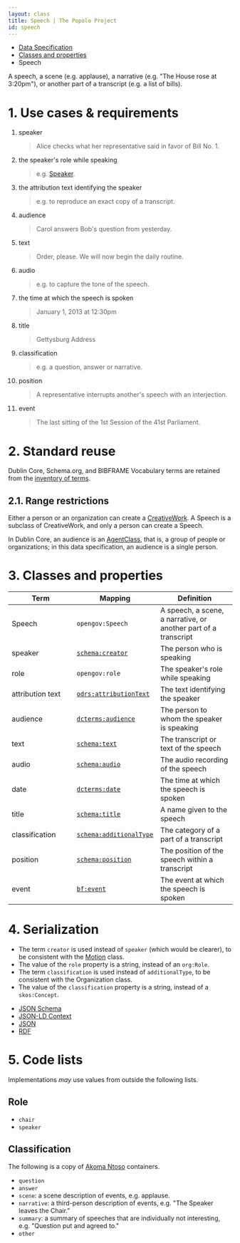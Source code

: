 ```yaml
---
layout: class
title: Speech | The Popolo Project
id: speech
---
```


<ul class="breadcrumb">
  <li><a href="/specs/">Data Specification</a></li>
  <li><a href="/specs/#classes-and-properties">Classes and properties</a></li>
  <li class="active">Speech</li>
</ul>

A speech, a scene (e.g. applause), a narrative (e.g. "The House rose at 3:20pm"), or another part of a transcript (e.g. a list of bills).

<h1 id="use-cases-and-requirements">1. Use cases &amp; requirements</h1>

1. speaker

    >Alice checks what her representative said in favor of Bill No. 1.

1. the speaker's role while speaking

    >e.g. [Speaker](http://www.parl.gc.ca/about/house/speaker/role-e.html).

1. the attribution text identifying the speaker

    >e.g. to reproduce an exact copy of a transcript.

1. audience

    >Carol answers Bob's question from yesterday.

1. text

    >Order, please. We will now begin the daily routine.

1. audio

    >e.g. to capture the tone of the speech.

1. the time at which the speech is spoken

    >January 1, 2013 at 12:30pm

1. title

    >Gettysburg Address

1. classification

    >e.g. a question, answer or narrative.

1. position

    >A representative interrupts another's speech with an interjection.

1. event

    >The last sitting of the 1st Session of the 41st Parliament.

<h1 id="standard-reuse">2. Standard reuse</h1>

Dublin Core, Schema.org, and BIBFRAME Vocabulary terms are retained from the [inventory of terms](/appendices/terms.html#Speech).

## 2.1. Range restrictions

Either a person or an organization can create a [CreativeWork](http://schema.org/CreativeWork). A Speech is a subclass of CreativeWork, and only a person can create a Speech.

In Dublin Core, an audience is an [AgentClass](http://dublincore.org/documents/dcmi-terms/#terms-AgentClass), that is, a group of people or organizations; in this data specification, an audience is a single person.

<h1 id="classes-and-properties">3. Classes and properties</h1>

<table>
  <thead>
    <tr>
      <th width="130">Term</th>
      <th>Mapping</th>
      <th>Definition</th>
    </tr>
  </thead>
  <tbody>
    <tr id="opengov:Speech">
      <td>Speech</td>
      <td><code title="http://www.w3.org/ns/opengov#Speech">opengov:Speech</code></td>
      <td>A speech, a scene, a narrative, or another part of a transcript</td>
    </tr>
    <tr id="schema:creator">
      <td>speaker</td>
      <td><code><a href="http://schema.org/creator" title="http://schema.org/creator">schema:creator</a></code></td>
      <td>The person who is speaking</td>
    </tr>
    <tr id="opengov:role">
      <td>role</td>
      <td><code title="http://www.w3.org/ns/opengov#role">opengov:role</code></td>
      <td>The speaker's role while speaking</td>
    </tr>
    <tr id="odrs:attributionText">
      <td>attribution text</td>
      <td><code><a href="http://schema.theodi.org/odrs/#prop_attributionText" title="http://schema.theodi.org/odrs#attributionText">odrs:attributionText</a></code></td>
      <td>The text identifying the speaker</td>
    </tr>
    <tr id="dcterms:audience">
      <td>audience</td>
      <td><code><a href="http://dublincore.org/documents/dcmi-terms/#terms-audience" title="http://purl.org/dc/terms/audience">dcterms:audience</a></code></td>
      <td>The person to whom the speaker is speaking</td>
    </tr>
    <tr id="schema:text">
      <td>text</td>
      <td><code><a href="http://schema.org/text" title="http://schema.org/text">schema:text</a></code></td>
      <td>The transcript or text of the speech</td>
    </tr>
    <tr id="schema:audio">
      <td>audio</td>
      <td><code><a href="http://schema.org/audio" title="http://schema.org/audio">schema:audio</a></code></td>
      <td>The audio recording of the speech</td>
    </tr>
    <tr id="dcterms:date">
      <td>date</td>
      <td><code><a href="http://dublincore.org/documents/dcmi-terms/#terms-date" title="http://purl.org/dc/terms/date">dcterms:date</a></code></td>
      <td>The time at which the speech is spoken</td>
    </tr>
    <tr id="schema:title">
      <td>title</td>
      <td><code><a href="http://schema.org/title" title="http://schema.org/title">schema:title</a></code></td>
      <td>A name given to the speech</td>
    </tr>
    <tr id="schema:additionalType">
      <td>classification</td>
      <td><code><a href="http://schema.org/additionalType" title="http://schema.org/additionalType">schema:additionalType</a></code></td>
      <td>The category of a part of a transcript</td>
    </tr>
    <tr id="schema:position">
      <td>position</td>
      <td><code><a href="http://schema.org/position" title="http://schema.org/position">schema:position</a></code></td>
      <td>The position of the speech within a transcript</td>
    </tr>
    <tr id="bf:event">
      <td>event</td>
      <td><code><a href="http://bibframe.org/vocab/event" title="http://bibframe.org/vocab/event.html">bf:event</a></code></td>
      <td>The event at which the speech is spoken</td>
    </tr>
  </tbody>
</table>

<h1 id="serialization">4. Serialization</h1>

* The term `creator` is used instead of `speaker` (which would be clearer), to be consistent with the [Motion](/specs/motion.html) class.
* The value of the `role` property is a string, instead of an `org:Role`.
* The term `classification` is used instead of `additionalType`, to be consistent with the Organization class.
* The value of the `classification` property is a string, instead of a `skos:Concept`.

<ul class="nav nav-tabs no-js">
  <li><a href="#speech-schema">JSON Schema</a></li>
  <li><a href="#speech-context">JSON-LD Context</a></li>
  <li class="active"><a href="#speech-json">JSON</a></li>
  <li><a href="#speech-rdf">RDF</a></li>
</ul>

<div class="tab-content no-js">
  <div class="tab-pane" id="speech-schema" data-url="/schemas/speech.json"></div>
  <div class="tab-pane" id="speech-context" data-url="/contexts/speech.jsonld"></div>
  <div class="tab-pane active" id="speech-json" data-url="/examples/speech.json"></div>
  <div class="tab-pane" id="speech-rdf" data-url="/examples/speech.ttl"></div>
</div>

<h1 id="code-lists">5. Code lists</h1>

Implementations <em class="rfc2119">may</em> use values from outside the following lists.

## Role

* `chair`
* `speaker`

## Classification

The following is a copy of [Akoma Ntoso](http://examples.akomantoso.org/categorical.html#ANcontainersEG) containers.

* `question`
* `answer`
* `scene`: a scene description of events, e.g. applause.
* `narrative`: a third-person description of events, e.g. "The Speaker leaves the Chair."
* `summary`: a summary of speeches that are individually not interesting, e.g. "Question put and agreed to."
* `other`
